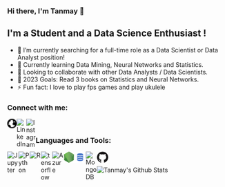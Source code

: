 ### Hi there, I'm Tanmay 👋

## I'm a Student and a Data Science Enthusiast !
- 🔭 I’m currently searching for a full-time role as a Data Scientist or Data Analyst position!
- 🌱 Currently learning Data Mining, Neural Networks and Statistics.
- 👯 Looking to collaborate with other Data Analysts / Data Scientists.
- 🥅 2023 Goals: Read 3 books on Statistics and Neural Networks.
- ⚡ Fun fact: I love to play fps games and play ukulele

### Connect with me:

[<img align="left" alt="Portfolio" width="22px" src="https://raw.githubusercontent.com/iconic/open-iconic/master/svg/globe.svg" />](https://tanmay.live)
[<img align="left" alt="LinkedIn" width="22px" src="https://cdn.jsdelivr.net/npm/simple-icons@v3/icons/linkedin.svg" />](https://www.linkedin.com/in/tam27/)
[<img align="left" alt="Instagram" width="22px" src="https://cdn.jsdelivr.net/npm/simple-icons@v3/icons/instagram.svg" />](https://www.instagram.com/unkletam/)

<br />

### Languages and Tools:

[<img align="left" alt="Jupyter" width="26px" src="https://upload.wikimedia.org/wikipedia/commons/thumb/3/38/Jupyter_logo.svg/1200px-Jupyter_logo.svg.png" />](https://https://github.com/unkletam)
[<img align="left" alt="Python" width="26px" src="https://upload.wikimedia.org/wikipedia/commons/thumb/c/c3/Python-logo-notext.svg/600px-Python-logo-notext.svg.png" />](https://https://github.com/unkletam)
[<img align="left" alt="R" width="26px" src="https://www.r-project.org/logo/Rlogo.png" />](https://https://github.com/unkletam)
[<img align="left" alt="tensorflow" width="26px" src="https://upload.wikimedia.org/wikipedia/commons/thumb/2/2d/Tensorflow_logo.svg/1200px-Tensorflow_logo.svg.png" />](https://https://github.com/unkletam)
[<img align="left" alt="Azure" width="26px" src="https://www.pngfind.com/pngs/m/597-5975946_microsoft-azure-logo-svg-hd-png-download.png" />](https://https://github.com/unkletam)
[<img align="left" alt="Node.js" width="26px" src="https://raw.githubusercontent.com/github/explore/80688e429a7d4ef2fca1e82350fe8e3517d3494d/topics/nodejs/nodejs.png" />](https://https://github.com/unkletam)
[<img align="left" alt="SQL" width="26px" src="https://raw.githubusercontent.com/github/explore/80688e429a7d4ef2fca1e82350fe8e3517d3494d/topics/sql/sql.png" />](https://https://github.com/unkletam)
[<img align="left" alt="MongoDB" width="26px" src="https://www.clipartmax.com/png/middle/114-1147615_mongodb-leaf-open-source-nosql-database-startups-mongodb-logo.png" />](https://https://github.com/unkletam)
[<img align="left" alt="GitHub" width="26px" src="https://raw.githubusercontent.com/github/explore/78df643247d429f6cc873026c0622819ad797942/topics/github/github.png" />](https://https://github.com/unkletam)

<br />
<br />


<img align="left" alt="Tanmay's Github Stats" src="https://github-readme-stats.vercel.app/api?username=unkletam&show_icons=true&hide_border=true&theme=tokyonight" />
